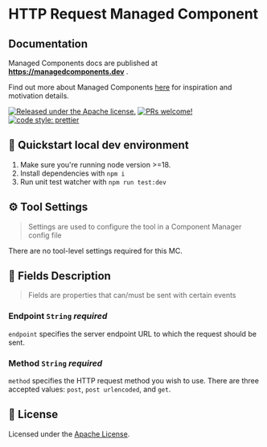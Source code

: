 # HTTP Request Managed Component

## Documentation

Managed Components docs are published at **https://managedcomponents.dev** .

Find out more about Managed Components [here](https://blog.cloudflare.com/zaraz-open-source-managed-components-and-webcm/) for inspiration and motivation details.

[![Released under the Apache license.](https://img.shields.io/badge/license-apache-blue.svg)](./LICENSE)
[![PRs welcome!](https://img.shields.io/badge/PRs-welcome-brightgreen.svg)](./CONTRIBUTING.md)
[![code style: prettier](https://img.shields.io/badge/code_style-prettier-ff69b4.svg?style=flat-square)](https://github.com/prettier/prettier)

## 🚀 Quickstart local dev environment

1. Make sure you're running node version >=18.
2. Install dependencies with `npm i`
3. Run unit test watcher with `npm run test:dev`

## ⚙️ Tool Settings

> Settings are used to configure the tool in a Component Manager config file

There are no tool-level settings required for this MC.

## 🧱 Fields Description

> Fields are properties that can/must be sent with certain events

### Endpoint `String` _required_

`endpoint` specifies the server endpoint URL to which the request should be sent.

### Method `String` _required_

`method` specifies the HTTP request method you wish to use. There are three accepted values: `post`, `post urlencoded`, and `get`.

## 📝 License

Licensed under the [Apache License](./LICENSE).

